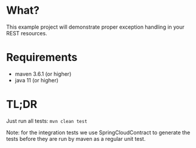 # What?

This example project will demonstrate proper exception handling in your REST resources.

# Requirements

* maven 3.6.1 (or higher)
* java 11 (or higher)

# TL;DR

Just run all tests: `mvn clean test`

Note: for the integration tests we use SpringCloudContract to generate the tests before they 
are run by maven as a regular unit test.
